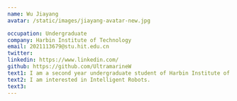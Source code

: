 ```yaml
---
name: Wu Jiayang
avatar: /static/images/jiayang-avatar-new.jpg

occupation: Undergraduate
company: Harbin Institute of Technology
email: 2021113679@stu.hit.edu.cn
twitter:
linkedin: https://www.linkedin.com/
github: https://github.com/UltramarineW
text1: I am a second year undergraduate student of Harbin Institute of Technology.
text2: I am interested in Intelligent Robots.
text3:
---
```

